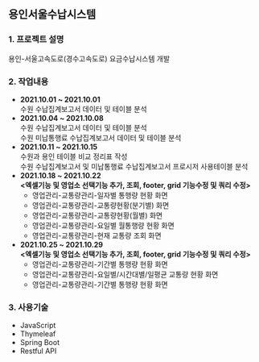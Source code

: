 ## 용인서울수납시스템
### 1. 프로젝트 설명
용인-서울고속도로(경수고속도로) 요금수납시스템 개발
### 2. 작업내용
 - **2021.10.01 ~ 2021.10.01**   
  수원 수납집계보고서 데이터 및 테이블 분석   
 - **2021.10.04 ~ 2021.10.08**   
  수원 수납집계보고서 데이터 및 테이블 분석   
  수원 미납통행료 수납집계보고서 데이터 및 테이블 분석
 - **2021.10.11 ~ 2021.10.15**   
  수원과 용인 테이블 비교 정리표 작성   
  수원 수납집계보고서 및 미납통행료 수납집계보고서 프로시저 사용테이블 분석   
 - **2021.10.18 ~ 2021.10.22**       
**<엑셀기능 및 영업소 선택기능 추가, 조회, footer, grid 기능수정 및 쿼리 수정>**   
   - 영업관리-교통량관리-일자별 통행량 현황 화면   
   - 영업관리-교통량관리-교통량현황(분기별) 화면   
   - 영업관리-교통량관리-교통량현황(월별) 화면   
   - 영업관리-교통량관리-요일별 월통행량 현황 화면   
   - 영업관리-교통량관리-현재 교통량 조회 화면   
 - **2021.10.25 ~ 2021.10.29**   
**<엑셀기능 및 영업소 선택기능 추가, 조회, footer, grid 기능수정 및 쿼리 수정>**     
   - 영업관리-교통량관리-기간별 통행량 현황 화면   
   - 영업관리-교통량관리-요일별/시간대별/일평균 교통량 현황 화면   
   - 영업관리-교통량관리-기간별 통행량 현황 화면   
### 3. 사용기술   
 - JavaScript
 - Thymeleaf
 - Spring Boot
 - Restful API
